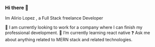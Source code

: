 ### Hi there 👋

  Im Alirio Lopez , a Full Stack  freelance Developer


🔭 I am currently looking to work for a company where I can finish my professional development.
🌱 I’m currently learning react native
❓ Ask me about anything related to MERN stack and related technologies.

<!--
**Alopez922/Alopez922** is a ✨ _special_ ✨ repository because its `README.md` (this file) appears on your GitHub profile.

Here are some ideas to get you started:

Im Alirio Lopez , a Full Stack  freelance Developer


- 🔭 I am currently looking to work for a company where I can finish my professional development.
- 🌱 I’m currently learning react native 
- 👯 I’m looking to collaborate on ...
- 🤔 I’m looking for help with ...
- ❓ Ask me about anything related to MERN stack and related technologies



